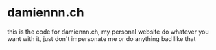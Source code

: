 # damiennn.ch
this is the code for damiennn.ch, my personal website
do whatever you want with it, just don't impersonate me or do anything bad like that

